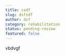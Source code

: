```yaml
---
title: cxdf
slug: dsfsdf
author: dsf
category: rehabilitation
status: pending-review
featured: false
---
```

vbdvgf
